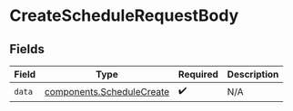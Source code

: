 # CreateScheduleRequestBody


## Fields

| Field                                                                  | Type                                                                   | Required                                                               | Description                                                            |
| ---------------------------------------------------------------------- | ---------------------------------------------------------------------- | ---------------------------------------------------------------------- | ---------------------------------------------------------------------- |
| `data`                                                                 | [components.ScheduleCreate](../../models/components/schedulecreate.md) | :heavy_check_mark:                                                     | N/A                                                                    |